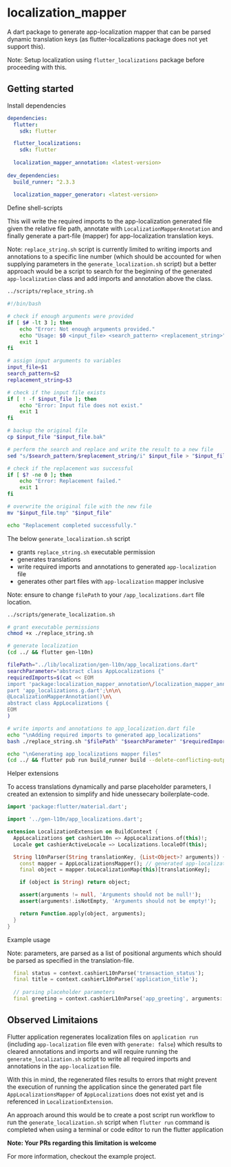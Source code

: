 # localization_mapper
A dart package to generate app-localization mapper that can be parsed dynamic translation keys (as flutter-localizations package does not yet support this).

Note: Setup localization using `flutter_localizations` package before proceeding with this.

## Getting started
Install dependencies
```yaml
dependencies:
  flutter:
    sdk: flutter

  flutter_localizations:
    sdk: flutter
    
  localization_mapper_annotation: <latest-version>
  
dev_dependencies:
  build_runner: ^2.3.3
  
  localization_mapper_generator: <latest-version>
```


Define shell-scripts

This will write the required imports to the app-localization generated file given the relative file path, annotate with `LocalizationMapperAnnotation` and finally generate a part-file (mapper) for app-localization translation keys.


Note: `replace_string.sh` script is currently limited to writing imports and annotations to a specific line number (which should be accounted for when supplying parameters in the `generate_localization.sh` script) but a better approach would be a script to search for the beginning of the generated `app-localization` class and add imports and annotation above the class. 
```sh
../scripts/replace_string.sh

#!/bin/bash

# check if enough arguments were provided
if [ $# -lt 3 ]; then
    echo "Error: Not enough arguments provided."
    echo "Usage: $0 <input_file> <search_pattern> <replacement_string>"
    exit 1
fi

# assign input arguments to variables
input_file=$1
search_pattern=$2
replacement_string=$3

# check if the input file exists
if [ ! -f $input_file ]; then
    echo "Error: Input file does not exist."
    exit 1
fi

# backup the original file
cp $input_file "$input_file.bak"

# perform the search and replace and write the result to a new file
sed "s/$search_pattern/$replacement_string/i" $input_file > "$input_file.tmp"

# check if the replacement was successful
if [ $? -ne 0 ]; then
    echo "Error: Replacement failed."
    exit 1
fi

# overwrite the original file with the new file
mv "$input_file.tmp" "$input_file"

echo "Replacement completed successfully."
```

The below `generate_localization.sh` script 
- grants `replace_string.sh` executable permission
- generates translations
- write required imports and annotations to generated `app-localization` file
- generates other part files with `app-localization` mapper inclusive

Note: ensure to change `filePath` to your `/app_localizations.dart` file location.
```sh
../scripts/generate_localization.sh

# grant executable permissions
chmod +x ./replace_string.sh

# generate localization
(cd ../ && flutter gen-l10n)

filePath="../lib/localization/gen-l10n/app_localizations.dart"
searchParameter="abstract class AppLocalizations {"
requiredImports=$(cat << EOM
import 'package:localization_mapper_annotation\/localization_mapper_annotation.dart';\n\
part 'app_localizations.g.dart';\n\n\
@LocalizationMapperAnnotation()\n\
abstract class AppLocalizations {
EOM
)

# write imports and annotations to app_localization.dart file
echo "\nAdding required imports to generated app_localizations"
bash ./replace_string.sh "$filePath" "$searchParameter" "$requiredImports"

echo "\nGenerating app_localizations mapper files"
(cd ../ && flutter pub run build_runner build --delete-conflicting-outputs)
```

Helper extensions

To access translations dynamically and parse placeholder parameters, I created an extension to simplify and hide unessecary boilerplate-code.

```dart
import 'package:flutter/material.dart';

import '../gen-l10n/app_localizations.dart';

extension LocalizationExtension on BuildContext {
  AppLocalizations get cashierL10n => AppLocalizations.of(this)!;
  Locale get cashierActiveLocale => Localizations.localeOf(this);

  String l10nParser(String translationKey, {List<Object>? arguments}) {
    const mapper = AppLocalizationsMapper(); // generated app-localizations.g.dart file
    final object = mapper.toLocalizationMap(this)[translationKey];

    if (object is String) return object;

    assert(arguments != null, 'Arguments should not be null!');
    assert(arguments!.isNotEmpty, 'Arguments should not be empty!');

    return Function.apply(object, arguments);
  }
}
```

Example usage

Note: parameters, are parsed as a list of positional arguments which should be parsed as specified in the translation-file.

```dart
  final status = context.cashierL10nParse('transaction_status');
  final title = context.cashierL10nParse('application_title');
  
  // parsing placeholder parameters
  final greeting = context.cashierL10nParse('app_greeting', arguments: ['😀']); // Hello 😀
```

## Observed Limitaions
Flutter application regenerates localization files on `application run` (including `app-localization` file even with `generate: false`) which results to cleared annotations and imports and will require running the `generate_localization.sh` script to write all required imports and annotations in the `app-localization` file. 

With this in mind, the regenerated files results to errors that might prevent the execution of running the application since the generated part file `AppLocalizationsMapper` of `AppLocalizations` does not exist yet and is referenced in `LocalizationExtension`.

An approach around this would be to create a post script run workflow to run the `generate_localization.sh` script when `flutter run` command is completed when using a terminal or code editor to run the flutter application

**Note: Your PRs regarding this limitation is welcome**

For more information, checkout the example project.

